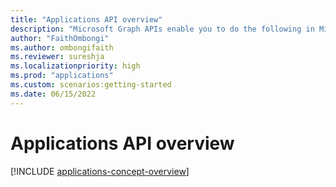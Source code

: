 ```yaml
---
title: "Applications API overview"
description: "Microsoft Graph APIs enable you to do the following in Microsoft Entra ID: application management, on-premises publishing, service principal management, and synchronization."
author: "FaithOmbongi"
ms.author: ombongifaith
ms.reviewer: sureshja
ms.localizationpriority: high
ms.prod: "applications"
ms.custom: scenarios:getting-started
ms.date: 06/15/2022
---
```


# Applications API overview

[!INCLUDE [applications-concept-overview](includes/applications-concept-overview.md)]
